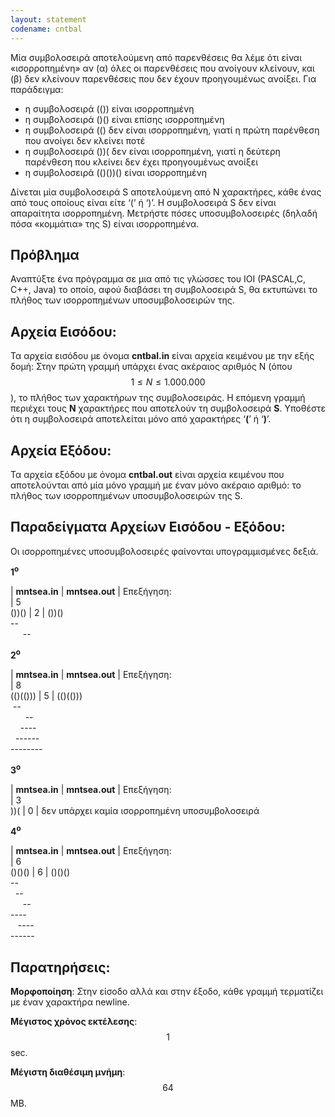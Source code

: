 ```yaml
---
layout: statement
codename: cntbal
---
```


Μία συμβολοσειρά αποτελούμενη από παρενθέσεις θα λέμε ότι είναι «ισορροπημένη» αν (α) όλες οι παρενθέσεις που ανοίγουν κλείνουν, και 
(β) δεν κλείνουν παρενθέσεις που δεν έχουν προηγουμένως ανοίξει. Για παράδειγμα:

* η συμβολοσειρά (()) είναι ισορροπημένη
* η συμβολοσειρά ()() είναι επίσης ισορροπημένη
* η συμβολοσειρά (() δεν είναι ισορροπημένη, γιατί η πρώτη παρένθεση που ανοίγει δεν κλείνει ποτέ
* η συμβολοσειρά ())( δεν είναι ισορροπημένη, γιατί η δεύτερη παρένθεση που κλείνει δεν έχει προηγουμένως ανοίξει
* η συμβολοσειρά (()())() είναι ισορροπημένη

∆ίνεται μία συμβολοσειρά S αποτελούμενη από Ν χαρακτήρες, κάθε ένας από τους οποίους είναι είτε ‘(’ ή ‘)’. Η συμβολοσειρά S δεν είναι απαραίτητα ισορροπημένη. Μετρήστε πόσες υποσυμβολοσειρές (δηλαδή πόσα «κομμάτια» της S) είναι ισορροπημένα.

## Πρόβλημα
Αναπτύξτε ένα πρόγραμμα σε μια από τις γλώσσες του IOI (PASCAL,C, C++, Java) το οποίο, αφού διαβάσει τη συμβολοσειρά S, θα εκτυπώνει το πλήθος των ισορροπημένων υποσυμβολοσειρών της.


## Αρχεία Εισόδου:
Τα αρχεία εισόδου με όνομα **cntbal.in** είναι αρχεία κειμένου με την εξής δομή: Στην πρώτη γραμμή υπάρχει ένας ακέραιος αριθμός N (όπου $$1 \leq N \leq 1.000.000$$), το πλήθος των χαρακτήρων της συμβολοσειράς. Η επόμενη γραμμή περιέχει τους **N** χαρακτήρες που αποτελούν τη συμβολοσειρά **S**. Υποθέστε ότι η συμβολοσειρά αποτελείται μόνο από χαρακτήρες ‘**(**’ ή ‘**)**’.

## Αρχεία Εξόδου:
Τα αρχεία εξόδου με όνομα **cntbal.out** είναι αρχεία κειμένου που αποτελούνται από μία μόνο γραμμή με έναν μόνο ακέραιο αριθμό: το πλήθος των ισορροπημένων υποσυμβολοσειρών της S.

## Παραδείγματα Αρχείων Εισόδου - Εξόδου:
Οι ισορροπημένες υποσυμβολοσειρές φαίνονται υπογραμμισμένες δεξιά.

**1<sup>o</sup>**

| **mntsea.in**      | **mntsea.out** | Επεξήγηση:	
| 5 <br> ())() 		 | 2 			  |	())() <br> -- <br>&nbsp;&nbsp;&nbsp;&nbsp; --

**2<sup>o</sup>**

| **mntsea.in**      | **mntsea.out** | Επεξήγηση:	
| 8 <br> (()(())) 	 | 5 			  |	(()(())) <br> &nbsp;-- <br> &nbsp;&nbsp;&nbsp;&nbsp;&nbsp; -- <br> &nbsp;&nbsp;&nbsp; ---- <br> &nbsp; ------ <br> --------

**3<sup>o</sup>**

| **mntsea.in**      | **mntsea.out** | Επεξήγηση:	
| 3 <br> ))( 		 | 0 			  |	δεν υπάρχει καμία ισορροπημένη υποσυμβολοσειρά

**4<sup>o</sup>**

| **mntsea.in**      | **mntsea.out** | Επεξήγηση:	
| 6 <br> ()()()	     | 6 			  |	()()() <br> -- <br> &nbsp;&nbsp;-- <br> &nbsp;&nbsp;&nbsp;&nbsp; -- <br> ---- <br> &nbsp;&nbsp; ---- <br> ------

## Παρατηρήσεις:

**Μορφοποίηση**: Στην είσοδο αλλά και στην έξοδο, κάθε γραμμή τερματίζει με έναν χαρακτήρα newline.

**Μέγιστος χρόνος εκτέλεσης**: $$1$$ sec.

**Μέγιστη διαθέσιμη μνήμη**: $$64$$ MB.
